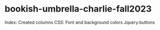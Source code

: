 # bookish-umbrella-charlie-fall2023
Index: Created columns
CSS: Font and background colors
Jquery:buttons
